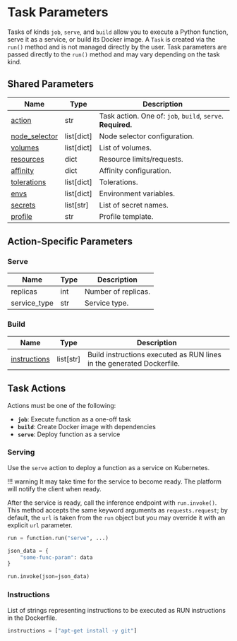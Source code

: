 # Task Parameters

Tasks of kinds `job`, `serve`, and `build` allow you to execute a Python function, serve it as a service, or build its Docker image. A `Task` is created via the `run()` method and is not managed directly by the user. Task parameters are passed directly to the `run()` method and may vary depending on the task kind.

## Shared Parameters

| Name | Type | Description |
| --- | --- | --- |
| [action](#task-actions) | str | Task action. One of: `job`, `build`, `serve`. **Required.** |
| [node_selector](../../../configuration/kubernetes/overview.md#node-selector) | list[dict] | Node selector configuration. |
| [volumes](../../../configuration/kubernetes/overview.md#volumes) | list[dict] | List of volumes. |
| [resources](../../../configuration/kubernetes/overview.md#resources) | dict | Resource limits/requests. |
| [affinity](../../../configuration/kubernetes/overview.md#affinity) | dict | Affinity configuration. |
| [tolerations](../../../configuration/kubernetes/overview.md#tolerations) | list[dict] | Tolerations. |
| [envs](../../../configuration/kubernetes/overview.md#secrets-envs) | list[dict] | Environment variables. |
| [secrets](../../../configuration/kubernetes/overview.md#secrets-envs) | list[str] | List of secret names. |
| [profile](../../../configuration/kubernetes/overview.md#profile) | str | Profile template. |

## Action-Specific Parameters

### Serve

| Name | Type | Description |
| --- | --- | --- |
| replicas | int | Number of replicas. |
| service_type | str | Service type. |

### Build

| Name | Type | Description |
| --- | --- | --- |
| [instructions](#instructions) | list[str] | Build instructions executed as RUN lines in the generated Dockerfile. |

## Task Actions

Actions must be one of the following:

- **`job`**: Execute function as a one-off task
- **`build`**: Create Docker image with dependencies
- **`serve`**: Deploy function as a service

### Serving

Use the `serve` action to deploy a function as a service on Kubernetes.

!!! warning
    It may take time for the service to become ready. The platform will notify the client when ready.

After the service is ready, call the inference endpoint with `run.invoke()`. This method accepts the same keyword arguments as `requests.request`; by default, the `url` is taken from the `run` object but you may override it with an explicit `url` parameter.

```python
run = function.run("serve", ...)

json_data = {
    "some-func-param": data
}

run.invoke(json=json_data)
```

### Instructions

List of strings representing instructions to be executed as RUN instructions in the Dockerfile.

```python
instructions = ["apt-get install -y git"]
```
